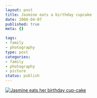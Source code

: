 ```yaml
--- 
layout: post
title: Jasmine eats a birthday cupcake
date: 2008-04-07
published: true
meta: {}

tags: 
- family
- photography
type: post
categories: 
- family
- photography
- picture
status: publish
---
```



[![Jasmine eats her birthday cup-cake](http://media.eick.us/2011/05/222774874_cc8f3040db.jpg)](http://www.flickr.com/photos/andreweick/222774874/ "Jasmine eats her birthday cup-cake by AndrewEick, on Flickr")

